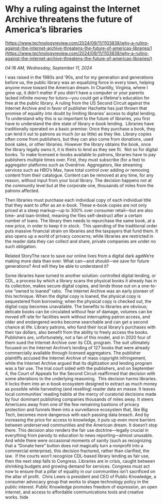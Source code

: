 # Why a ruling against the Internet Archive threatens the future of America’s libraries

[https://www.technologyreview.com/2024/09/11/1103838/why-a-ruling-against-the-internet-archive-threatens-the-future-of-americas-libraries/](https://www.technologyreview.com/2024/09/11/1103838/why-a-ruling-against-the-internet-archive-threatens-the-future-of-americas-libraries/)

*04:16 AM, Wednesday, September 11, 2024*

I was raised in the 1980s and ’90s, and for my generation and generations before us, the public library was an equalizing force in every town, helping anyone move toward the American dream. In Chantilly, Virginia, where I grew up, it didn’t matter if you didn’t have a computer or your parents lacked infinite money for tutors—you could get a lifetime's education for free at the public library. A ruling from the US Second Circuit against the Internet Archive and in favor of publisher Hachette has just thrown that promise of equality into doubt by limiting libraries’ access to digital lending. To understand why this is so important to the future of libraries, you first have to understand the dire state of library e-book lending.   Libraries have traditionally operated on a basic premise: Once they purchase a book, they can lend it out to patrons as much (or as little) as they like. Library copies often come from publishers, but they can also come from donations, used book sales, or other libraries. However the library obtains the book, once the library legally owns it, it is theirs to lend as they see fit.  Not so for digital books. To make licensed e-books available to patrons, libraries have to pay publishers multiple times over. First, they must subscribe (for a fee) to aggregator platforms such as Overdrive. Aggregators, like streaming services such as HBO’s Max, have total control over adding or removing content from their catalogue. Content can be removed at any time, for any reason, without input from your local library. The decision happens not at the community level but at the corporate one, thousands of miles from the patrons affected.

Then libraries must purchase each individual copy of each individual title that they want to offer as an e-book. These e-book copies are not only priced at a steep markup—up to 300% over consumer retail—but are also time- and loan-limited, meaning the files self-destruct after a certain number of loans. The library then needs to repurchase the same book, at a new price, in order to keep it in stock.  This upending of the traditional order puts massive financial strain on libraries and the taxpayers that fund them. It also opens up a world of privacy concerns; while libraries are restricted in the reader data they can collect and share, private companies are under no such obligation.

Related StoryThe race to save our online lives from a digital dark ageWe’re making more data than ever. What can—and should—we save for future generations? And will they be able to understand it?

Some libraries have turned to another solution: controlled digital lending, or CDL, a process by which a library scans the physical books it already has in its collection, makes secure digital copies, and lends those out on a one-to-one “owned to loaned” ratio.  The Internet Archive was an early pioneer of this technique. When the digital copy is loaned, the physical copy is sequestered from borrowing; when the physical copy is checked out, the digital copy becomes unavailable. The benefits to libraries are obvious; delicate books can be circulated without fear of damage, volumes can be moved off-site for facilities work without interrupting patron access, and older and endangered works become searchable and can get a second chance at life. Library patrons, who fund their local library’s purchases with their tax dollars, also benefit from the ability to freely access the books. Publishers are, unfortunately, not a fan of this model, and in 2020 four of them sued the Internet Archive over its CDL program. The suit ultimately focused on the Internet Archive’s lending of 127 books that were already commercially available through licensed aggregators. The publisher plaintiffs accused the Internet Archive of mass copyright infringement, while the Internet Archive argued that its digitization and lending program was a fair use. The trial court sided with the publishers, and on September 4, the Court of Appeals for the Second Circuit reaffirmed that decision with some alterations to the underlying reasoning.  This decision harms libraries. It locks them into an e-book ecosystem designed to extract as much money as possible while harvesting (and reselling) reader data en masse. It leaves local communities’ reading habits at the mercy of curatorial decisions made by four dominant publishing companies thousands of miles away. It steers Americans away from one of the few remaining bastions of privacy protection and funnels them into a surveillance ecosystem that, like Big Tech, becomes more dangerous with each passing data breach. And by increasing the price for access to knowledge, it puts up even more barriers between underserved communities and the American dream. It doesn’t stop there. This decision also renders the fair use doctrine—legally crucial in everything from parody to education to news reporting—almost unusable. And while there were occasional moments of sanity (such as recognizing that a “Donate here” button does not magically turn a nonprofit into a commercial enterprise), this decision fractured, rather than clarified, the law.  If the courts won’t recognize CDL-based library lending as fair use, then the next step falls to Congress. Libraries are in crisis, caught between shrinking budgets and growing demand for services. Congress must act now to ensure that a pillar of equality in our communities isn’t sacrificed on the altar of profit.  Chris Lewis is president and CEO of Public Knowledge, a consumer advocacy group that works to shape technology policy in the public interest. Public Knowledge promotes freedom of expression, an open internet, and access to affordable communications tools and creative works. hide

